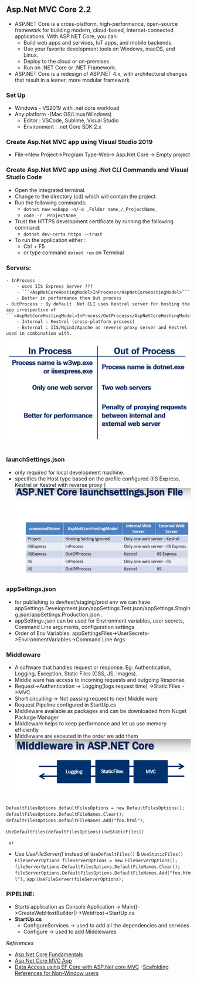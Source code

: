 ## Asp.Net MVC Core 2.2
- ASP.NET Core is a cross-platform, high-performance, open-source framework for building modern, cloud-based, Internet-connected applications. With ASP.NET Core, you can:
    - Build web apps and services, IoT apps, and mobile backends.
    - Use your favorite development tools on Windows, macOS, and Linux.
    - Deploy to the cloud or on-premises.
    - Run on .NET Core or .NET Framework.
- ASP.NET Core is a redesign of ASP.NET 4.x, with architectural changes that result in a leaner, more modular framework

### Set Up 
- Windows - VS2019 with .net core workload
- Any platform -(Mac OS/Linux/Windows)
    - Editor : VSCode, Sublime, Visual Studio
    - Environment : .net Core SDK 2.x

### Create Asp.Net MVC app using Visual Studio 2019
- File->New Project->Program Type-Web-> Asp.Net Core -> Empty project

### Create Asp.Net MVC app using .Net CLI Commands and Visual Studio Code 
- Open the integrated terminal.
- Change to the directory (cd) which will contain the project.
- Run the following commands:
    - ```dotnet new webapp -n/-o _Folder name_/_ProjectName_```
    - ```code -r _ProjectName_```
- Trust the HTTPS development certificate by running the following command:
    - ```dotnet dev-certs https --trust```
- To run the application either :
    - Ctrl + F5
    - or type command ```dotnet run``` on Terminal

### Servers:
    - InProcess : 
        - uses IIS Express Server ???
        - ```<AspNetCoreHostingModel>InProcess</AspNetCoreHostingModel>```
        - Better in performance then Out process 
    - OutProcess : By default .Net CLI uses Kestrel server for hosting the app irrespective of ```<AspNetCoreHostingModel>InProcess/OutProcess</AspNetCoreHostingModel>```
        - Internal : Kestrel (cross-platform process)
        - External : IIS/NginX/Apache as reverse proxy server and Kestrel used in combination with.
![InProcess vs OutOfProcess](https://github.com/self-upgrade-pkaur/.net-new-batches/blob/master/Docs/InProcessVsOutProcess.PNG)

### launchSettings.json
- only required for local development machine.
- specifies the Host type based on the profile configured (IIS Express, Kestrel or Kestrel with reverse proxy )
![Server Configuration in launchSettings.json](https://github.com/self-upgrade-pkaur/.net-new-batches/blob/master/Docs/launchSettings.PNG)
### appSettings.json
- for publishing to dev/test/staging/prod env we can have appSettings.Development.json/appSettings.Test.json/appSettings.Staging.json/appSettings.Production.json .
- appSettings.json can be used for Environment variables, user secrets, Command Line arguments, configuration settings
- Order of Env Variables: appSettingsFiles->UserSecrets->EnvironmentVariables->Command Line Args

### Middleware  
- A software that handles request or response. Eg: Authentication, Logging, Exception, Static Files (CSS, JS, images).
- Middle ware has access to incoming requests and outgoing Response.
- Request->Authentication -> Logging(logs request time) ->Static Files ->MVC
- Short circuiting -> Not passing request to next Middle ware
- Request Pipeline configured in StartUp.cs 
- Middleware available as packages and can be downloaded from Nuget Package Manager
- Middleware helps to keep performance and let us use memory efficiently
- Middleware are exceuted in the order we add them
![Middle ware wiring ](https://github.com/self-upgrade-pkaur/.net-new-batches/blob/master/Docs/Middleware.PNG)

```DefaultFilesOptions defaultFilesOptions = new DefaultFilesOptions();```
   ```defaultFilesOptions.DefaultFileNames.Clear();```
   ```defaultFilesOptions.DefaultFileNames.Add("foo.html");```

```UseDefaultFiles(defaultFilesOptions)```
```UseStaticFiles()```

     or
- Use _UseFileServer()_ instead of `UseDefaultFiles()` & `UseStaticFiles()`
```FileServerOptions fileServerOptions = new FileServerOptions();```
```fileServerOptions.DefaultFilesOptions.DefaultFileNames.Clear();```
```fileServerOptions.DefaultFilesOptions.DefaultFileNames.Add("foo.html");```
```app.UseFileServer(fileServerOptions);```

### PIPELINE:
- Starts application as Console Application 
    -> Main()->CreateWebHostBuilder()->WebHost->StartUp.cs
- **StartUp.cs**
    - ConfigureServices -> used to add all the dependencies and services
    - Configure -> used to add Middlewares

_References_
- [Asp.Net Core Fundamentals](https://docs.microsoft.com/en-us/aspnet/core/fundamentals/index?view=aspnetcore-2.2&tabs=windows)
-  [Asp.Net Core MVC App](https://docs.microsoft.com/en-us/aspnet/core/tutorials/razor-pages/razor-pages-start?view=aspnetcore-2.2)
- [Data Access using EF Core with ASP.Net core MVC](https://docs.microsoft.com/en-us/aspnet/core/data/ef-rp/intro?view=aspnetcore-2.2)
-[Scafolding References for Non-Window users](https://gavilan.blog/2018/04/28/asp-net-core-2-doing-scaffolding-with-dotnet-cli-aspnet-codegenerator/)

